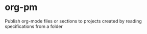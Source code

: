 # org-pm
Publish org-mode files or sections to projects created by reading specifications from a folder
